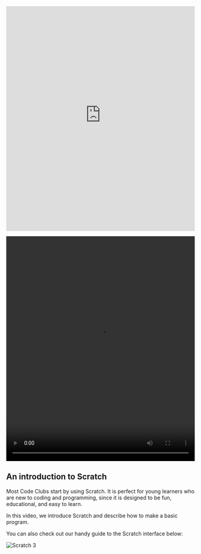 <iframe width="100%" height="600" src="https://rpf-futurelearn.s3.eu-west-1.amazonaws.com/CC+vol+training+/step1_12+intro+to+scratch.mp4" title="Code Club Introduction video" frameborder="0" allow="accelerometer; autoplay; clipboard-write; encrypted-media; gyroscope; picture-in-picture" allowfullscreen></iframe>

<video width="100%" height="600" id="Introduction video" controls preload="metadata"
  source src="(https://rpf-futurelearn.s3.eu-west-1.amazonaws.com/CC+vol+training+/step1_12+intro+to+scratch.mp4)" type="video/mp4" >
  <track
    label="English"
    kind="subtitles"
    srclang="en"
    src="https://rpf-futurelearn.s3.eu-west-1.amazonaws.com/CC+vol+training+/1_11_Scratch_screen_cast.vtt"
    default />
  <track
    label="Francais"
    kind="subtitles"
    srclang="fr"
    src="https://rpf-futurelearn.s3.eu-west-1.amazonaws.com/CC+vol+training+/1_13_Scratch_screen_cast_French__France__reviewed.vtt" />
  <track
    label="Español"
    kind="subtitles"
    srclang="es"
    src="https://rpf-futurelearn.s3.eu-west-1.amazonaws.com/CC+vol+training+/1_13_Scratch_screen_cast_Spanish__Spain__reviewed.vtt" />
  <track
    label="Italiano"
    kind="subtitles"
    srclang="es"
    src="https://rpf-futurelearn.s3.eu-west-1.amazonaws.com/CC+vol+training+/1_13_Scratch_screen_cast_Italian_reviewed.vtt" />
  <track
    label="Portugues"
    kind="subtitles"
    srclang="pr"
    src="https://rpf-futurelearn.s3.eu-west-1.amazonaws.com/CC+vol+training+/1_13_Scratch_screen_cast_Portuguese__Brazil__reviewed.vtt" />
</video>

## An introduction to Scratch

Most Code Clubs start by using Scratch. It is perfect for young learners who are new to coding and programming, since it is designed to be fun, educational, and easy to learn.

In this video, we introduce Scratch and describe how to make a basic program.

You can also check out our handy guide to the Scratch interface below:

![Scratch 3](https://s3-eu-west-1.amazonaws.com/downloads.codeclub.org.uk/Scratch3InterfaceGuide.png)
